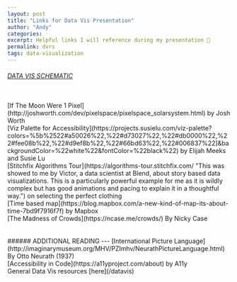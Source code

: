 ```yaml
---
layout: post
title: "Links for Data Vis Presentation"
author: "Andy"
categories:
excerpt: Helpful links I will reference during my presentation 🌌
permalink: dvrs
tags: data-visualization
---
```

###### [DATA VIS SCHEMATIC](/assets/dvschematic.pdf)
<Br>
[If The Moon Were 1 Pixel](http://joshworth.com/dev/pixelspace/pixelspace_solarsystem.html) by Josh Worth
<br>
[Viz Palette for Accessibility](https://projects.susielu.com/viz-palette?colors=%5b%2522#a50026%22,%22#d73027%22,%22#db0000%22,%22#fee08b%22,%22#d9ef8b%22,%22#66bd63%22,%22#006837%22]&backgroundColor=%22white%22&fontColor=%22black%22) by Elijah Meeks and Susie Lu
<br>
[Stitchfix Algorithms Tour](https://algorithms-tour.stitchfix.com/ "This was showed to me by Victor, a data scientist at Blend, about story based data visualizations. This is a particularly powerful example for me as it is wildly complex but has good animations and pacing to explain it in a thoughtful way.") on selecting the perfect clothing
<br>
[Time based map](https://blog.mapbox.com/a-new-kind-of-map-its-about-time-7bd9f7916f7f) by Mapbox
<br>
[The Madness of Crowds](https://ncase.me/crowds/) By Nicky Case
<br>
<br>
<br>
###### ADDITIONAL READING
---
[International Picture Language](http://imaginarymuseum.org/MHV/PZImhv/NeurathPictureLanguage.html) By Otto Neurath (1937)
<br>
[Accessibility in Code](https://a11yproject.com/about) by A11y
<br>
General Data Vis resources [here](/datavis)
